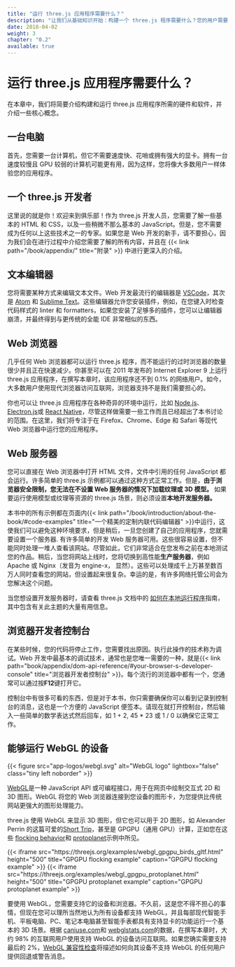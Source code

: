 ```yaml
---
title: "运行 three.js 应用程序需要什么？"
description: "让我们从基础知识开始：构建一个 three.js 程序需要什么？您的用户需要什么才能运行它？答案很简单：一个编写代码的文本编辑器，一个运行它的浏览器，仅此而已。"
date: 2018-04-02
weight: 3
chapter: "0.2"
available: true
---
```


# 运行 three.js 应用程序需要什么？

在本章中，我们将简要介绍构建和运行 three.js 应用程序所需的硬件和软件，并介绍一些核心概念。

## 一台电脑

首先，您需要一台计算机，但它不需要速度快、花哨或拥有强大的显卡。拥有一台速度较慢且 GPU 较弱的计算机可能更有用，因为这样，您将像大多数用户一样体验您的应用程序。

## 一个 three.js 开发者

这里说的就是你！欢迎来到俱乐部！作为 three.js 开发人员，您需要了解一些基本的 HTML 和 CSS，以及一些稍微不那么基本的 JavaScript。但是，您不需要成为任何以上这些技术之一的专家。如果您是 Web 开发的新手，请不要担心，因为我们会在进行过程中介绍您需要了解的所有内容，并且在 {{< link path="/book/appendix/" title="附录" >}} 中进行更深入的介绍。

## 文本编辑器

您将需要某种方式来编辑文本文件。Web 开发最流行的编辑器是 [VSCode](https://code.visualstudio.com/)，其次是 [Atom](https://atom.io/) 和 [Sublime Text](https://www.sublimetext.com/)。这些编辑器允许您安装插件，例如，在您键入时检查代码样式的 linter 和 formatters，如果您安装了足够多的插件，您可以让编辑器崩溃，并最终得到与更传统的全能 IDE 非常相似的东西。

## Web 浏览器

几乎任何 Web 浏览器都可以运行 three.js 程序，而不能运行的过时浏览器的数量很少并且正在快速减少。你甚至可以在 2011 年发布的 Internet Explorer 9 上运行 three.js 应用程序，在撰写本章时，该应用程序还不到 0.1% 的网络用户。如今，大多数用户使用现代浏览器访问互联网，浏览器支持不是我们需要担心的。

你也可以让 three.js 应用程序在各种奇异的环境中运行，比如 [Node.js](https://nodejs.org/)、 [Electron.js](https://electronjs.org/)或 [React Native](https://reactnative.dev/)，尽管这样做需要一些工作而且已经超出了本书讨论的范围。在这里，我们将专注于在 Firefox、Chrome、Edge 和 Safari 等现代 Web 浏览器中运行您的应用程序。

## Web 服务器

您可以直接在 Web 浏览器中打开 HTML 文件，文件中引用的任何 JavaScript 都会运行。许多简单的 three.js 示例都可以通过这种方式正常工作。但是，**由于浏览器安全限制，您无法在不设置 Web 服务器的情况下加载纹理或 3D 模型。** 如果要运行使用模型或纹理等资源的 three.js 场景，则必须设置**本地开发服务器。**

本书中的所有示例都在页面内{{< link path="/book/introduction/about-the-book/#code-examples" title="一个精美的定制内联代码编辑器" >}}中运行，这使我们可以避免这种环境要求，但是稍后，一旦您创建了自己的应用程序，您就需要设置一个服务器. 有许多简单的开发 Web 服务器可用。这些很容易设置，但不能同时处理一堆人查看该网站。尽管如此，它们非常适合在您发布之前在本地测试您的作品。稍后，当您将网站上线时，您将切换到高性能**生产服务器**，例如 Apache 或 Nginx（发音为 engine-x， 显然）。这些可以处理成千上万甚至数百万人同时查看您的网站，但设置起来很复杂。幸运的是，有许多网络托管公司会为您解决这个问题。

当您想设置开发服务器时，请查看 three.js 文档中的 [如何在本地运行程序](https://threejs.org/docs/#manual/en/introduction/How-to-run-things-locally)指南，其中包含有关此主题的大量有用信息。

## 浏览器开发者控制台

在某些时候，您的代码将停止工作，您需要找出原因。执行此操作的技术称为调试。Web 开发中最基本的调试技术，通常也是您唯一需要的一种，就是{{< link path="book/appendix/dom-api-reference/#your-browser-s-developer-console" title="浏览器开发者控制台" >}}。每个流行的浏览器中都有一个，您通常可以通过按**F12**键打开它。

控制台中有很多可看的东西，但是对于本书，你只需要确保你可以看到记录到控制台的消息，这也是一个方便的 JavaScript 便签本。请现在就打开控制台，然后输入一些简单的数学表达式然后回车，如 1 + 2, 45 \* 23 或 1 / 0 以确保它正常工作。

## 能够运行 WebGL 的设备

{{< figure src="app-logos/webgl.svg" alt="WebGL logo" lightbox="false" class="tiny left noborder" >}}

[WebGL](https://en.wikipedia.org/wiki/WebGL)是一种 JavaScript API 或可编程接口，用于在网页中绘制交互式 2D 和 3D 图形。WebGL 将您的 Web 浏览器连接到您设备的图形卡，为您提供比传统网站更强大的图形处理能力。

three.js 使用 WebGL 来显示 3D 图形，但它也可以用于 2D 图形，如 Alexander Perrin 的这篇可爱的[Short Trip](https://alexanderperrin.com.au/paper/shorttrip/)，甚至是 GPGPU（通用 GPU）计算，正如您在这些 [flocking behavior](https://threejs.org/examples/webgl_gpgpu_birds.html)和 [protoplanet](https://threejs.org/examples/webgl_gpgpu_protoplanet.html)示例中所见。

<div class="fig-comparison">
  {{< iframe src="https://threejs.org/examples/webgl_gpgpu_birds_gltf.html" height="500" title="GPGPU flocking example" caption="GPGPU flocking example" >}}
  {{< iframe src="https://threejs.org/examples/webgl_gpgpu_protoplanet.html" height="500" title="GPGPU protoplanet example" caption="GPGPU protoplanet example" >}}
</div>

要使用 WebGL，您需要支持它的设备和浏览器。不久前，这是您不得不担心的事情，但现在您可以理所当然地认为所有设备都支持 WebGL，并且每部现代智能手机、平板电脑、PC、笔记本电脑甚至智能手表都具有支持显卡的功能运行一个基本的 3D 场景。根据 [caniuse.com](https://caniuse.com/#search=WebGL)和 [webglstats.com](https://webglstats.com/)的数据，在撰写本章时，大约 98% 的互联网用户使用支持 WebGL 的设备访问互联网。如果您确实需要支持最后的 2%，[WebGL 兼容性检查](https://threejs.org/docs/#manual/en/introduction/WebGL-compatibility-check)将描述如何向其设备不支持 WebGL 的任何用户提供回退或警告消息。

